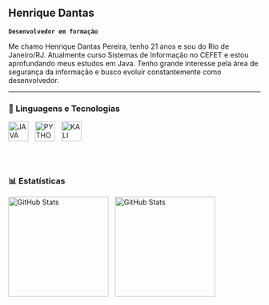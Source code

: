 ## Henrique Dantas

**`Desenvolvedor em formação`**

Me chamo Henrique Dantas Pereira, tenho 21 anos e sou do Rio de Janeiro/RJ. Atualmente curso Sistemas de Informação no CEFET e estou
aprofundando meus estudos em Java. Tenho grande interesse pela área de segurança da informação e busco evoluir
constantemente como desenvolvedor.

---

### 🤖 Linguagens e Tecnologias

<img align="left" alt="JAVA" title="JAVA" width="40" style="padding-right: 10px;" src="https://cdn.jsdelivr.net/gh/devicons/devicon@latest/icons/java/java-original.svg">
<img align="left" alt="PYTHON" title="PYTHON" width="40" style="padding-right: 10px;" src="https://cdn.jsdelivr.net/gh/devicons/devicon@latest/icons/python/python-original.svg">
<img align="left" alt="KALI LINUX" title="KALI LINUX" width="40" style="padding-right: 10px;" src="https://cdn.jsdelivr.net/gh/devicons/devicon@latest/icons/kalilinux/kalilinux-original.svg">

<br/>
<br/>
<br/>
<br/>
<br/>

### 📊 Estatísticas

<p>
  <img 
    align="left" 
    alt="GitHub Stats" 
    height="200" 
    style="padding-right: 10px;" 
    src="https://github-readme-stats.vercel.app/api?username=devriquedantas&show_icons=true&theme=tokyonight&locale=pt-br&cache_seconds=3600" 
  />
<img
align="left"
alt="GitHub Stats"
height="200"
src="https://github-readme-stats.vercel.app/api/top-langs/?username=devriquedantas&theme=tokyonight&layout=compact&custom_title=Tecnologias&langs_count=5&cache_seconds=3600"
/>
</p>

